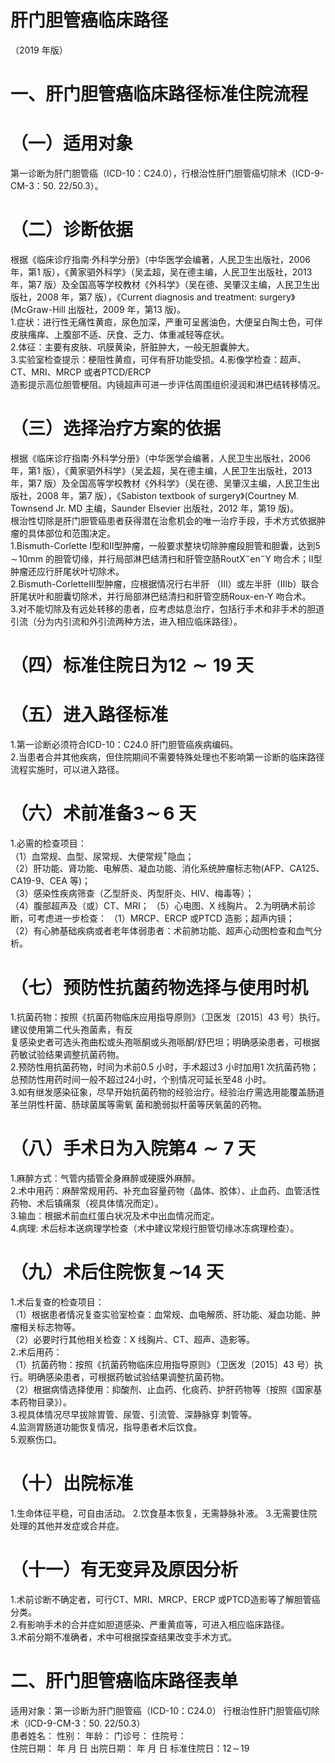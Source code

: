 # 肝门胆管癌临床路径  
（2019 年版）  
# 一、肝门胆管癌临床路径标准住院流程  
# （一）适用对象  
第一诊断为肝门胆管癌（ICD-10：C24.0），行根治性肝门胆管癌切除术（ICD-9-CM-3：50. 22/50.3）。  
# （二）诊断依据  
根据《临床诊疗指南·外科学分册》（中华医学会编著，人民卫生出版社，2006 年，第1 版），《黄家驷外科学》（吴孟超，吴在德主编，人民卫生出版社，2013 年，第7 版）及全国高等学校教材《外科学》（吴在德、吴肇汉主编，人民卫生出版社，2008 年，第7 版），《Current diagnosis and treatment: surgery》(McGraw-Hill 出版社，2009 年，第13 版)。  
1.症状：进行性无痛性黄疸，尿色加深，严重可呈酱油色，大便呈白陶土色，可伴皮肤瘙痒、上腹部不适、厌食、乏力、体重减轻等症状。  
2.体征：主要有皮肤、巩膜黄染，肝脏肿大，一般无胆囊肿大。  
3.实验室检查提示：梗阻性黄疸，可伴有肝功能受损。4.影像学检查：超声、CT、MRI、MRCP 或者PTCD/ERCP  
造影提示高位胆管梗阻。内镜超声可进一步评估周围组织浸润和淋巴结转移情况。  
# （三）选择治疗方案的依据  
根据《临床诊疗指南·外科学分册》（中华医学会编著，人民卫生出版社，2006 年，第1 版），《黄家驷外科学》（吴孟超，吴在德主编，人民卫生出版社，2013 年，第7 版）及全国高等学校教材《外科学》（吴在德、吴肇汉主编，人民卫生出版社，2008 年，第7 版），《Sabiston textbook of surgery》(Courtney M. Townsend Jr. MD 主编，Saunder Elsevier 出版社，2012 年，第19 版)。  
根治性切除是肝门胆管癌患者获得潜在治愈机会的唯一治疗手段，手术方式依据肿瘤的具体部位和范围决定。  
1.Bismuth-Corlette Ⅰ型和Ⅱ型肿瘤，一般要求整块切除肿瘤段胆管和胆囊，达到$5\!\sim\!10\mathrm{mm}$ 的胆管切缘，并行局部淋巴结清扫和肝管空肠$\mathrm{RoutX^{-}e n^{-}Y}$ 吻合术；Ⅱ型肿瘤还应行肝尾状叶切除术。  
2.Bismuth-CorletteⅢ型肿瘤，应根据情况行右半肝 （Ⅲ）或左半肝（Ⅲb）联合肝尾状叶和胆囊切除术，并行局部淋巴结清扫和肝管空肠Roux-en-Y 吻合术。  
3.对不能切除及有远处转移的患者，应考虑姑息治疗，包括行手术和非手术的胆道引流（分为内引流和外引流两种方法，进入相应临床路径）。  
# （四）标准住院日为$\scriptstyle12\sim19$ 天  
# （五）进入路径标准  
1.第一诊断必须符合ICD-10：C24.0 肝门胆管癌疾病编码。  
2.当患者合并其他疾病，但住院期间不需要特殊处理也不影响第一诊断的临床路径流程实施时，可以进入路径。  
# （六）术前准备$\mathord{\mathbf{3}}\!\sim\!\!\pmb{6}$ 天  
1.必需的检查项目：  
（1）血常规、血型、尿常规、大便常规$^+$隐血；  
（2）肝功能、肾功能、电解质、凝血功能、消化系统肿瘤标志物(AFP、CA125、CA19-9、CEA 等)；  
（3）感染性疾病筛查（乙型肝炎、丙型肝炎、HIV、梅毒等）；  
（4）腹部超声及（或）CT、MRI； （5）心电图、X 线胸片。 2.为明确术前诊断，可考虑进一步检查： （1）MRCP、ERCP 或PTCD 造影；超声内镜；  
（2）有心肺基础疾病或者老年体弱患者：术前肺功能、超声心动图检查和血气分析。  
# （七）预防性抗菌药物选择与使用时机  
1.抗菌药物：按照《抗菌药物临床应用指导原则》（卫医发〔2015〕43 号）执行。建议使用第二代头孢菌素，有反  
复感染史者可选头孢曲松或头孢哌酮或头孢哌酮/舒巴坦；明确感染患者，可根据药敏试验结果调整抗菌药物。  
2.预防性用抗菌药物，时间为术前0.5 小时，手术超过3 小时加用1 次抗菌药物；总预防性用药时间一般不超过24小时，个别情况可延长至48 小时。  
3.如有继发感染征象，尽早开始抗菌药物的经验治疗。经验治疗需选用能覆盖肠道革兰阴性杆菌、肠球菌属等需氧 菌和脆弱拟杆菌等厌氧菌的药物。  
# （八）手术日为入院第$\scriptstyle4\sim7$ 天  
1.麻醉方式：气管内插管全身麻醉或硬膜外麻醉。  
2.术中用药：麻醉常规用药、补充血容量药物（晶体、胶体）、止血药、血管活性药物、术后镇痛泵（视具体情况而定）。  
3.输血：根据术前血红蛋白状况及术中出血情况而定。  
4.病理: 术后标本送病理学检查（术中建议常规行胆管切缘冰冻病理检查）。  
# （九）术后住院恢复$\mathord{\sim}14$ 天  
1.术后复查的检查项目：  
（1）根据患者情况复查实验室检查：血常规、血电解质、肝功能、凝血功能、肿瘤相关标志物等。  
（2）必要时行其他相关检查：X 线胸片、CT、超声、造影等。  
2.术后用药：  
（1）抗菌药物：按照《抗菌药物临床应用指导原则》（卫医发〔2015〕43 号）执行。明确感染患者，可根据药敏试验结果调整抗菌药物。  
（2）根据病情选择使用：抑酸剂、止血药、化痰药、护肝药物等（按照《国家基本药物目录》）。  
3.视具体情况尽早拔除胃管、尿管、引流管、深静脉穿 刺管等。  
4.监测胃肠道功能恢复情况，指导患者术后饮食。  
5.观察伤口。  
# （十）出院标准  
1.生命体征平稳，可自由活动。 2.饮食基本恢复，无需静脉补液。 3.无需要住院处理的其他并发症或合并症。  
# （十一）有无变异及原因分析  
1.术前诊断不确定者，可行CT、MRI、MRCP、ERCP 或PTCD造影等了解胆管癌分类。  
2.有影响手术的合并症如胆道感染、严重黄疸等，可进入相应临床路径。  
3.术前分期不准确者，术中可根据探查结果改变手术方式。  
# 二、肝门胆管癌临床路径表单  
适用对象：第一诊断为肝门胆管癌（ICD-10：C24.0） 行根治性肝门胆管癌切除术（ICD-9-CM-3：50. 22/50.3）  
患者姓名：        性别：       年龄：       门诊号：        住院号：  
住院日期：     年    月   日  出院日期：    年    月    日 标准住院日：$12\!\sim\!19$  
